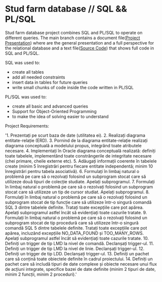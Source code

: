 # Stud farm database // SQL && PL/SQL

Stud farm database project combines SQL and PL/SQL to operate on different queries. The main branch contains a document file([Project Presentation](https://github.com/Dani780-C/Stud-farm-database/blob/main/232_Cirlan_Daniel_proiect.docx)) where are the general presentation and a full perspective for the relational database and a text file([Source Code](https://github.com/Dani780-C/Stud-farm-database/blob/main/232_Cirlan_Daniel_sursa.txt)) that shows full code in SQL and PL/SQL.

SQL was used to:
 * create all tables
 * add all needed constraints
 * insert data in tables for future queries
 * write small chunks of code inside the code written in PL/SQL
 
PL/SQL was used to:
 * create all basic and advanced queries
 * Support for Object-Oriented Programming
 * to make the idea of solving easier to understand

Project Requirements:

'1. Prezentați pe scurt baza de date (utilitatea ei).
2. Realizați diagrama entitate-relație (ERD).
3. Pornind de la diagrama entitate-relație realizați diagrama conceptuală a modelului propus, integrând
toate atributele necesare.
4. Implementați în Oracle diagrama conceptuală realizată: definiți toate tabelele, implementând toate
constrângerile de integritate necesare (chei primare, cheile externe etc).
5. Adăugați informații coerente în tabelele create (minim 5 înregistrări pentru fiecare entitate
independentă; minim 10 înregistrări pentru tabela asociativă).
6. Formulați în limbaj natural o problemă pe care să o rezolvați folosind un subprogram stocat care să
utilizeze două tipuri de colecție studiate. Apelați subprogramul.
7. Formulați în limbaj natural o problemă pe care să o rezolvați folosind un subprogram stocat care să
utilizeze un tip de cursor studiat. Apelați subprogramul.
8. Formulați în limbaj natural o problemă pe care să o rezolvați folosind un subprogram stocat de tip
funcție care să utilizeze într-o singură comandă SQL 3 dintre tabelele definite. Tratați toate excepțiile
care pot apărea. Apelați subprogramul astfel încât să evidențiați toate cazurile tratate.
9. Formulați în limbaj natural o problemă pe care să o rezolvați folosind un subprogram stocat de tip
procedură care să utilizeze într-o singură comandă SQL 5 dintre tabelele definite. Tratați toate
excepțiile care pot apărea, incluzând excepțiile NO_DATA_FOUND și TOO_MANY_ROWS. Apelați
subprogramul astfel încât să evidențiați toate cazurile tratate.
10. Definiți un trigger de tip LMD la nivel de comandă. Declanșați trigger-ul.
11. Definiți un trigger de tip LMD la nivel de linie. Declanșați trigger-ul.
12. Definiți un trigger de tip LDD. Declanșați trigger-ul.
13. Definiți un pachet care să conțină toate obiectele definite în cadrul proiectului.
14. Definiți un pachet care să includă tipuri de date complexe și obiecte necesare unui flux de acțiuni
integrate, specifice bazei de date definite (minim 2 tipuri de date, minim 2 funcții, minim 2 proceduri).'
